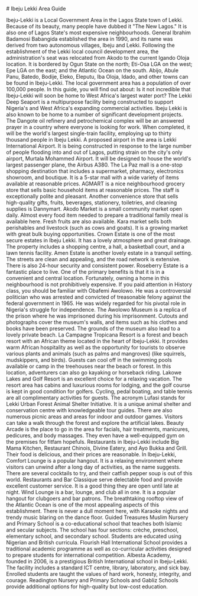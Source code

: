 \# Ibeju Lekki Area Guide

Ibeju\-Lekki is a Local Government Area in the Lagos State town of Lekki. Because of its beauty, many people have dubbed it "The New Lagos." It is also one of Lagos State's most expensive neighbourhoods. General Ibrahim Badamosi Babangida established the area in 1990, and its name was derived from two autonomous villages, Ibeju and Lekki. Following the establishment of the Lekki local council development area, the administration's seat was relocated from Akodo to the current Igando Oloja location. It is bordered by Ogun State on the north; Eti\-Osa LGA on the west; Epe LGA on the east; and the Atlantic Ocean on the south. Abijo, Abule Panu, Batedo, Bodije, Eleko, Eleputu, Iba Oloja, Idado, and other towns can be found in Ibeju\-Lekki. The local government area has a population of over 100,000 people. In this guide, you will find out about: Is it not incredible that Ibeju\-Lekki will soon be home to West Africa's largest water port? The Lekki Deep Seaport is a multipurpose facility being constructed to support Nigeria's and West Africa's expanding commercial activities. Ibeju Lekki is also known to be home to a number of significant development projects. The Dangote oil refinery and petrochemical complex will be an answered prayer in a country where everyone is looking for work. When completed, it will be the world's largest single\-train facility, employing up to thirty thousand people in Ibeju Lekki. A proposed airport in the area is Lekki International Airport. It is being constructed in response to the large number of people flooding into and out of Lagos, putting strain on the city's only airport, Murtala Mohammed Airport. It will be designed to house the world's largest passenger plane, the Airbus A380\. The La Paz mall is a one\-stop shopping destination that includes a supermarket, pharmacy, electronics showroom, and boutique. It is a 5\-star mall with a wide variety of items available at reasonable prices. AGMART is a nice neighbourhood grocery store that sells basic household items at reasonable prices. The staff is exceptionally polite and pleasant. Another convenience store that sells high\-quality gifts, fruits, beverages, stationery, toiletries, and cleaning supplies is Dannymart. Akodo Market is a small community market open daily. Almost every food item needed to prepare a traditional family meal is available here. Fresh fruits are also available. Kara market sells both perishables and livestock (such as cows and goats). It is a growing market with great bulk buying opportunities. Crown Estate is one of the most secure estates in Ibeju Lekki. It has a lovely atmosphere and great drainage. The property includes a shopping centre, a hall, a basketball court, and a lawn tennis facility. Amen Estate is another lovely estate in a tranquil setting. The streets are clean and appealing, and the road network is extensive. There is also 24\-hour security and consistent power. Roseberry Estate is a fantastic place to live. One of the primary benefits is that it is in a convenient and central location. Fortunately, owning a home in this neighbourhood is not prohibitively expensive. If you paid attention in History class, you should be familiar with Obafemi Awolowo. He was a controversial politician who was arrested and convicted of treasonable felony against the federal government in 1965\. He was widely regarded for his pivotal role in Nigeria's struggle for independence. The Awolowo Museum is a replica of the prison where he was imprisoned during his imprisonment. Cutouts and photographs cover the museum's walls, and items such as his clothes and books have been preserved. The grounds of the museum also lead to a lovely private beach. La Campagne Tropicana Resort is a forest and beach resort with an African theme located in the heart of Ibeju\-Lekki. It provides warm African hospitality as well as the opportunity for tourists to observe various plants and animals (such as palms and mangroves) (like squirrels, mudskippers, and birds). Guests can cool off in the swimming pools available or camp in the treehouses near the beach or forest. In this location, adventurers can also go kayaking or horseback riding. Lakowe Lakes and Golf Resort is an excellent choice for a relaxing vacation. The resort area has cabins and luxurious rooms for lodging, and the golf course is kept in good condition for golfers. Cycling, pedal boating, and table tennis are all complimentary activities for guests. The acronym Lufasi stands for Lekki Urban Forest Animal Shelter Initiative. It is a unique animal shelter and conservation centre with knowledgeable tour guides. There are also numerous picnic areas and areas for indoor and outdoor games. Visitors can take a walk through the forest and explore the artificial lakes. Beauty Arcade is the place to go in the area for facials, hair treatments, manicures, pedicures, and body massages. They even have a well\-equipped gym on the premises for fitfam hopefuls. Restaurants in Ibeju\-Lekki include Big Mama Kitchen, Restaurant Chinois, Divine Eatery, and Ayo Bukka and Grill. Their food is delicious, and their prices are reasonable. In Ibeju\-Lekki, Comfort Lounge is a popular hangout. It is a relaxing environment where visitors can unwind after a long day of activities, as the name suggests. There are several cocktails to try, and their catfish pepper soup is out of this world. Restaurants and Bar Classique serve delectable food and provide excellent customer service. It is a good thing they are open until late at night. Wind Lounge is a bar, lounge, and club all in one. It is a popular hangout for clubgoers and bar patrons. The breathtaking rooftop view of the Atlantic Ocean is one of the most appealing aspects of this establishment. There is never a dull moment here, with Karaoke nights and trendy music blaring on the dance floor. Guided Treasures Muslim Nursery and Primary School is a co\-educational school that teaches both Islamic and secular subjects. The school has four sections: crèche, preschool, elementary school, and secondary school. Students are educated using Nigerian and British curricula. Flourish Hall International School provides a traditional academic programme as well as co\-curricular activities designed to prepare students for international competition. Albesta Academy, founded in 2006, is a prestigious British International school in Ibeju\-Lekki. The facility includes a standard ICT centre, library, laboratory, and sick bay. Enrolled students are taught the values of hard work, honesty, integrity, and courage. Readington Nursery and Primary Schools and Gabliz Schools provide additional options for high\-quality but low\-cost education.